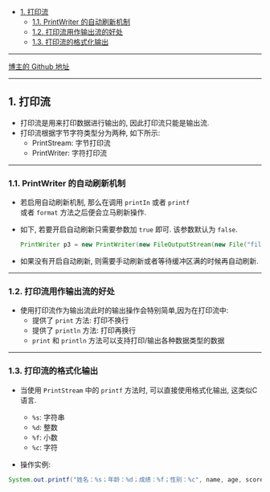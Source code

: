 <!-- TOC -->

- [1. 打印流](#1-打印流)
  - [1.1. PrintWriter 的自动刷新机制](#11-printwriter-的自动刷新机制)
  - [1.2. 打印流用作输出流的好处](#12-打印流用作输出流的好处)
  - [1.3. 打印流的格式化输出](#13-打印流的格式化输出)

<!-- /TOC -->

****
[博主的 Github 地址](https://github.com/leon9dragon)
****

## 1. 打印流
- 打印流是用来打印数据进行输出的, 因此打印流只能是输出流.
- 打印流根据字节字符类型分为两种, 如下所示:    
  - PrintStream: 字节打印流
  - PrintWriter: 字符打印流

****

### 1.1. PrintWriter 的自动刷新机制
- 若启用自动刷新机制, 那么在调用 `printIn` 或者 `printf`   
  或者 `format` 方法之后便会立马刷新操作.   

- 如下, 若要开启自动刷新只需要参数加 `true` 即可. 该参数默认为 `false`.  
  ```java
  PrintWriter p3 = new PrintWriter(new FileOutputStream(new File("file/out")), true);
  ```

- 如果没有开启自动刷新, 则需要手动刷新或者等待缓冲区满的时候再自动刷新.

****

### 1.2. 打印流用作输出流的好处
- 使用打印流作为输出流此时的输出操作会特别简单,因为在打印流中: 
  - 提供了 `print` 方法: 打印不换行
  - 提供了 `println` 方法: 打印再换行
  - `print` 和 `println` 方法可以支持打印/输出各种数据类型的数据

****

### 1.3. 打印流的格式化输出
- 当使用 `PrintStream` 中的 `printf` 方法时, 可以直接使用格式化输出, 这类似C语言.
  - `%s`: 字符串
  - `%d`: 整数
  - `%f`: 小数
  - `%c`: 字符

- 操作实例:
```java
System.out.printf("姓名：%s；年龄：%d；成绩：%f；性别：%c", name, age, score, gender);
```